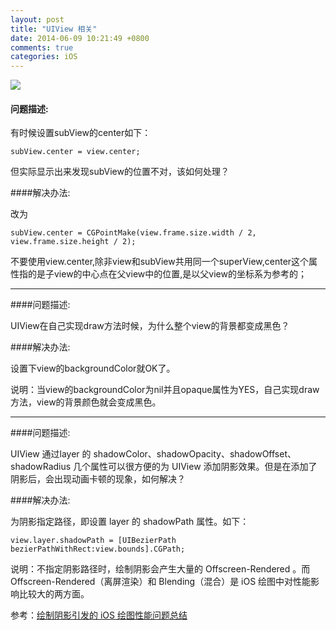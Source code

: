 ```yaml
---
layout: post
title: "UIView 相关"
date: 2014-06-09 10:21:49 +0800
comments: true
categories: iOS
---
```


![](http://ww3.sinaimg.cn/large/8bcaa2dfjw1ec8pxpionej20dw07sdgj.jpg)

#### 问题描述:

有时候设置subView的center如下：


```objc
subView.center = view.center;
```


但实际显示出来发现subView的位置不对，该如何处理？

####解决办法:

 改为

```objc
subView.center = CGPointMake(view.frame.size.width / 2,
view.frame.size.height / 2);
``` 	  

不要使用view.center,除非view和subView共用同一个superView,center这个属性指的是子view的中心点在父view中的位置,是以父view的坐标系为参考的；


***


####问题描述:

UIView在自己实现draw方法时候，为什么整个view的背景都变成黑色？

####解决办法:

设置下view的backgroundColor就OK了。

说明：当view的backgroundColor为nil并且opaque属性为YES，自己实现draw方法，view的背景颜色就会变成黑色。

***

####问题描述:

UIView 通过layer 的 shadowColor、shadowOpacity、shadowOffset、shadowRadius 几个属性可以很方便的为 UIView 添加阴影效果。但是在添加了阴影后，会出现动画卡顿的现象，如何解决？

####解决办法:

为阴影指定路径，即设置 layer 的 shadowPath 属性。如下：

``` objc
view.layer.shadowPath = [UIBezierPath  bezierPathWithRect:view.bounds].CGPath;
```

说明：不指定阴影路径时，绘制阴影会产生大量的 Offscreen-Rendered 。而 Offscreen-Rendered（离屏渲染）和 Blending（混合）是 iOS 绘图中对性能影响比较大的两方面。

参考：[绘制阴影引发的 iOS 绘图性能问题总结](http://blog.devdlh.com/blog/2013/03/18/performance-problerm-caused-by-shadowpath/)
